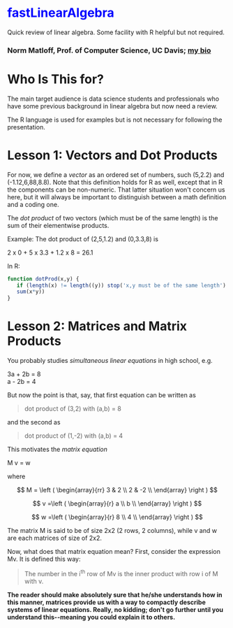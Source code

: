 
# <span style="color:blue">fastLinearAlgebra</span>

Quick review of linear algebra. Some facility with R helpful but not required.

### Norm Matloff, Prof. of Computer Science, UC Davis; [my bio](http://heather.cs.ucdavis.edu/matloff.html)

# Who Is This for?

The main target audience is data science students and professionals who
have some previous background in linear algebra but now need a review.

The R language is used for examples but is not necessary for following
the presentation.

# Lesson 1: Vectors and Dot Products

For now, we define a *vector* as an ordered set of numbers,
such (5,2.2) and (-1.12,6,88,8.8).  Note that this definition holds for
R as well, except that in R the components can be non-numeric.  That
latter situation won't concern us here, but it will always be important
to distinguish between a math definition and a coding one.

The *dot product* of two vectors (which must be of the same length) is
the sum of their elementwise products.  

Example:   The dot product of (2,5,1.2) and (0,3.3,8) is

2 x 0 + 5 x 3.3 + 1.2 x 8 = 26.1

In R:

``` r
function dotProd(x,y) {
   if (length(x) != length((y)) stop('x,y must be of the same length')
   sum(x*y))
}
```


# Lesson 2: Matrices and Matrix Products

You probably studies *simultaneous linear equations* in high school,
e.g.

3a + 2b = 8
<br>
a - 2b = 4

But now the point is that, say, that first equation can be written as

> dot product of (3,2) with (a,b) = 8

and the second as 

> dot product of (1,-2) with (a,b) = 4

This motivates the *matrix equation*

M v = w

where

$$
M = \left (
\begin{array}{rr}
3 & 2 \\
2 & -2 \\
\end{array}
\right )
$$

$$
v =\left (
\begin{array}{r}
a \\
b \\
\end{array}
\right )
$$

$$
w =\left (
\begin{array}{r}
8 \\
4 \\
\end{array}
\right )
$$

The matrix M is said to be of size 2x2 (2 rows, 2 columns), while v and
w are each matrices of size of 2x2.

Now, what does that matrix equation mean?  First, consider the
expression Mv.  It is defined this way:

> The number in the i<sup>th</sup> row of Mv is the inner product with row i of
> M with v.

**The reader should make absolutely sure that he/she understands how in
this manner, matrices provide us with a way to compactly describe
systems of linear equations.  Really, no kidding; don't go further until
you understand this--meaning you could explain it to others.**
